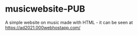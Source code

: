 # musicwebsite-PUB
A simple website on music made with HTML - it can be seen at https://ad2021.000webhostapp.com/
